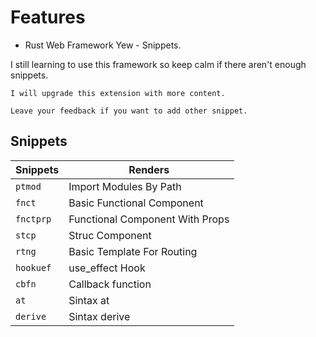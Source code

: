 # Features

- Rust Web Framework Yew - Snippets.

I still learning to use this framework so keep calm if there aren't enough snippets.

```
I will upgrade this extension with more content.

Leave your feedback if you want to add other snippet.
```

## Snippets

|  Snippets  | Renders                                       |
| ---------- | --------------------------------------------- |
| `ptmod`    | Import Modules By Path                        |
| `fnct`     | Basic Functional Component                    |
| `fnctprp`  | Functional Component With Props               |
| `stcp`     | Struc Component                               |
| `rtng`     | Basic Template For Routing                    |
| `hookuef`  | use_effect Hook                               |
| `cbfn`     | Callback function                             |
| `at`       | Sintax at                                     |
| `derive`   | Sintax derive                                 |